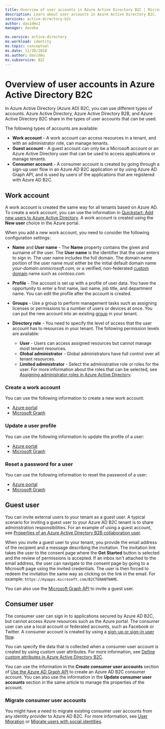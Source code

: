 ```yaml
---
title: Overview of user accounts in Azure Active Directory B2C | Microsoft Docs
description: Learn about user accounts in Azure Active Directory B2C.
services: active-directory-b2c
author: davidmu1
manager: daveba

ms.service: active-directory
ms.workload: identity
ms.topic: conceptual
ms.date: 11/30/2018
ms.author: davidmu
ms.subservice: B2C
---
```


# Overview of user accounts in Azure Active Directory B2C

In Azure Active Directory (Azure AD) B2C, you can use different types of accounts. Azure Active Directory, Azure Active Directory B2B, and Azure Active Directory B2C share in the types of user accounts that can be used.

The following types of accounts are available:

- **Work account** - A work account can access resources in a tenant, and with an administrator role, can manage tenants.
- **Guest account** - A guest account can only be a Microsoft account or an Azure Active Directory user that can be used to access applications or manage tenants. 
- **Consumer account** - A consumer account is created by going through a sign-up user flow in an Azure AD B2C application or by using Azure AD Graph API, and is used by users of the applications that are registered with Azure AD B2C. 

## Work account

A work account is created the same way for all tenants based on Azure AD. To create a work account, you can use the information in [Quickstart: Add new users to Azure Active Directory](../active-directory/fundamentals/add-users-azure-active-directory.md). A work account is created using the **New user** choice in the Azure portal.

When you add a new work account, you need to consider the following configuration settings:

- **Name** and **User name** - The **Name** property contains the given and surname of the user. The **User name** is the identifier that the user enters to sign in. The user name includes the full domain. The domain name portion of the user name must either be the initial default domain name *your-domain.onmicrosoft.com*, or a verified, non-federated [custom domain](../active-directory/fundamentals/add-custom-domain.md) name such as *contoso.com*.
- **Profile** - The account is set up with a profile of user data. You have the opportunity to enter a first name, last name, job title, and department name. You can edit the profile after the account is created.
- **Groups** - Use a group to perform management tasks such as assigning licenses or permissions to a number of users or devices at once. You can put the new account into an existing [group](../active-directory/fundamentals/active-directory-groups-create-azure-portal.md) in your tenant. 
- **Directory role** - You need to specify the level of access that the user account has to resources in your tenant. The following permission levels are available:

    - **User** - Users can access assigned resources but cannot manage most tenant resources.
    - **Global administrator** - Global administrators have full control over all tenant resources.
    - **Limited administrator** - Select the administrative role or roles for the user. For more information about the roles that can be selected, see [Assigning administrator roles in Azure Active Directory](../active-directory/users-groups-roles/directory-assign-admin-roles.md). 

### Create a work account

You can use the following information to create a new work account:

- [Azure portal](../active-directory/fundamentals/add-users-azure-active-directory.md)
- [Microsoft Graph](https://developer.microsoft.com/en-us/graph/docs/api-reference/v1.0/api/user_post_users)

### Update a user profile

You can use the following information to update the profile of a user:

- [Azure portal](../active-directory/fundamentals/active-directory-users-profile-azure-portal.md)
- [Microsoft Graph](https://developer.microsoft.com/en-us/graph/docs/api-reference/v1.0/api/user_update)

### Reset a password for a user

You can use the following information to reset the password of a user: 

- [Azure portal](../active-directory/fundamentals/active-directory-users-reset-password-azure-portal.md)
- [Microsoft Graph](https://developer.microsoft.com/en-us/graph/docs/api-reference/v1.0/api/user_update)

## Guest user

You can invite external users to your tenant as a guest user. A typical scenario for inviting a guest user to your Azure AD B2C tenant is to share administration responsibilities. For an example of using a guest account, see [Properties of an Azure Active Directory B2B collaboration user](../active-directory/b2b/user-properties.md).

When you invite a guest user to your tenant, you provide the email address of the recipient and a message describing the invitation. The invitation link takes the user to the consent page where the **Get Started** button is selected and the review of permissions is accepted. If an inbox isn't attached to the email address, the user can navigate to the consent page by going to a Microsoft page using the invited credentials. The user is then forced to redeem the invitation the same way as clicking on the link in the email. For example: `https://myapps.microsoft.com/B2CTENANTNAME`.

You can also use the [Microsoft Graph API](https://developer.microsoft.com/en-us/graph/docs/api-reference/beta/api/invitation_post) to invite a guest user.

## Consumer user

The consumer user can sign in to applications secured by Azure AD B2C, but cannot access Azure resources such as the Azure portal.  The consumer user can use a local account or federated accounts, such as Facebook or Twitter. A consumer account is created by using a [sign-up or sign-in user flow](../active-directory-b2c/active-directory-b2c-reference-policies.md).

You can specify the data that is collected when a consumer user account is created by using custom user attributes. For more information, see [Define custom attributes in Azure Active Directory B2C](../active-directory-b2c/active-directory-b2c-reference-custom-attr.md).

You can use the information in the **Create consumer user accounts** section of [Use the Azure AD Graph API](active-directory-b2c-devquickstarts-graph-dotnet.md) to create an Azure AD B2C consumer account. You can also use the information in the **Update consumer user accounts** section in the same article to manage the properties of the account.

### Migrate consumer user accounts

You might have a need to migrate existing consumer user accounts from any identity provider to Azure AD B2C. For more information, see [User Migration](active-directory-b2c-user-migration.md) or [Migrate users with social identities](active-directory-b2c-social-migration.md).
